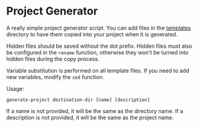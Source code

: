 # Project Generator

A really simple project generator script. You can add files in the
[templates](templates) directory to have them copied into your project
when it is generated.

Hidden files should be saved without the dot prefix. Hidden files must also
be configured in the `rename` function, otherwise they won't be turned into
hidden files during the copy process.

Variable substitution is performed on all template files. If you need to add
new variables, modify the `sed` function.

Usage:
```shell
generate-project destination-dir [name] [description]
```

If a name is not provided, it will be the same as the directory name.
If a description is not provided, it will be the same as the project name.
